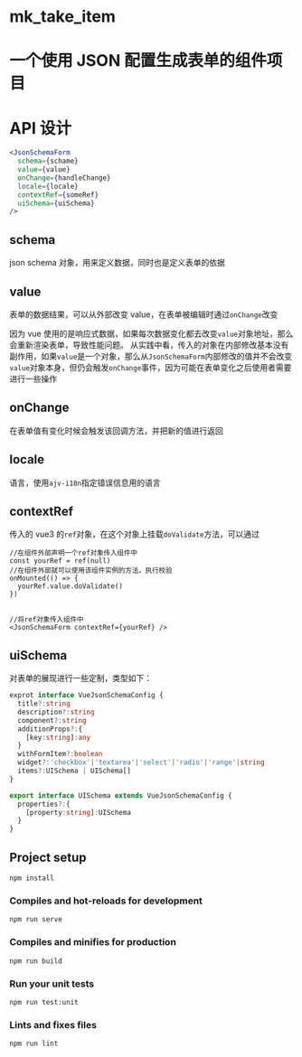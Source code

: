 # mk_take_item

# 一个使用 JSON 配置生成表单的组件项目

# API 设计

```jsx
<JsonSchemaForm
  schema={schame}
  value={value}
  onChange={handleChange}
  locale={locale}
  contextRef={someRef}
  uiSchema={uiSchema}
/>
```

## schema

json schema 对象，用来定义数据，同时也是定义表单的依据

## value

表单的数据结果，可以从外部改变 value，在表单被编辑时通过`onChange`改变

因为 vue 使用的是响应式数据，如果每次数据变化都去改变`value`对象地址，那么会重新渲染表单，导致性能问题。
从实践中看，传入的对象在内部修改基本没有副作用，如果`value`是一个对象，那么从`JsonSchemaForm`内部修改的值并不会改变`value`对象本身，但仍会触发`onChange`事件，因为可能在表单变化之后使用者需要进行一些操作

## onChange

在表单值有变化时候会触发该回调方法，并把新的值进行返回

## locale

语言，使用`ajv-i18n`指定错误信息用的语言

## contextRef

传入的 vue3 的`ref`对象，在这个对象上挂载`doValidate`方法，可以通过

```
//在组件外部声明一个ref对象传入组件中
const yourRef = ref(null)
//在组件外部就可以使用该组件实例的方法，执行校验
onMounted(() => {
  yourRef.value.doValidate()
})


//将ref对象传入组件中
<JsonSchemaForm contextRef={yourRef} />
```

## uiSchema

对表单的展现进行一些定制，类型如下：

```ts
exprot interface VueJsonSchemaConfig {
  title?:string
  description?:string
  component?:string
  additionProps?:{
    [key:string]:any
  }
  withFormItem?:boolean
  widget?:'checkbox'|'textarea'|'select'|'radio'|'range'|string
  items?:UISchema | UISchema[]
}

export interface UISchema extends VueJsonSchemaConfig {
  properties?:{
    [property:string]:UISchema
  }
}
```

## Project setup

```
npm install
```

### Compiles and hot-reloads for development

```
npm run serve
```

### Compiles and minifies for production

```
npm run build
```

### Run your unit tests

```
npm run test:unit
```

### Lints and fixes files

```
npm run lint
```
